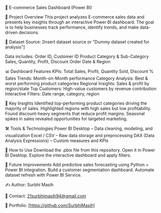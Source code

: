 🛒 E-commerce Sales Dashboard (Power BI)

📌 Project Overview
This project analyzes E-commerce sales data and presents key insights through an interactive Power BI dashboard.
The goal is to help businesses track performance, identify trends, and make data-driven decisions.

📂 Dataset
Source: [Insert dataset source or "Dummy dataset created for analysis"]

Data includes:
Order ID, Customer ID
Product Category & Sub-Category
Sales, Quantity, Profit, Discount
Order Date & Region

📊 Dashboard Features
KPIs: Total Sales, Profit, Quantity Sold, Discount %
Sales Trends: Month-on-Month performance
Category Analysis: Best & worst performing product categories
Regional Insights: Sales & profit by region/state
Top Customers: High-value customers by revenue contribution
Interactive Filters: Date range, category, region

🔎 Key Insights
Identified top-performing product categories driving the majority of sales.
Highlighted regions with high sales but low profitability.
Found discount-heavy segments that reduce profit margins.
Seasonal spikes in sales revealed opportunities for targeted marketing.

🛠️ Tools & Technologies
Power BI Desktop – Data cleaning, modeling, and visualization
Excel / CSV – Raw data storage and preprocessing
DAX (Data Analysis Expressions) – Custom measures and KPIs

🚀 How to Use
Download the .pbix file from this repository.
Open it in Power BI Desktop.
Explore the interactive dashboard and apply filters.

📌 Future Improvements
Add predictive sales forecasting using Python + Power BI integration.
Build a customer segmentation dashboard.
Automate dataset refresh with Power BI Service.

✍️ Author: Surbhi Masih

📧 Contact: 21surbhimasih94@gmail.com

🔗 Portfolio: [https://github.com/SurbhiMasih]
